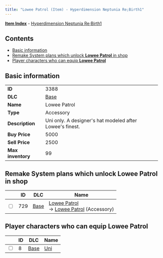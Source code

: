 ```yaml
---
title: "Lowee Patrol (Item) - Hyperdimension Neptunia Re;Birth1"
---
```


[**Item Index**](/neptunia/rb1/item/index.html) - [Hyperdimension Neptunia Re;Birth1](/neptunia/rb1)

## Contents

- [Basic information](#basic-information)
- [Remake System plans which unlock **Lowee Patrol** in shop](#remake-system-plans-which-unlock-lowee-patrol-in-shop)
- [Player characters who can equip **Lowee Patrol**](#player-characters-who-can-equip-lowee-patrol)

## Basic information

|   |   |
| -- | -- |
| **ID** | 3388 |
| **DLC** | [Base](/neptunia/rb1/dlc/1-base.html) |
| **Name** | Lowee Patrol |
| **Type** | Accessory |
| **Description** | Uni only. A designer's hat modeled after Lowee's finest. |
| **Buy Price** | 5000 |
| **Sell Price** | 2500 |
| **Max inventory** | 99 |


## Remake System plans which unlock **Lowee Patrol** in shop

|    | ID | DLC | Name |
| -- | -- | --- | ---- |
| <input type="checkbox" id="rb1-remake-1-729" class="trackbox" /> | 729 | [Base](/neptunia/rb1/dlc/1-base.html) | [Lowee Patrol](/neptunia/rb1/remake/1-729-lowee-patrol.html)<br /> → [Lowee Patrol](/neptunia/rb1/item/1-3388-lowee-patrol.html) (Accessory) |


## Player characters who can equip **Lowee Patrol**

|    | ID | DLC | Name |
| -- | -- | --- | ---- |
| <input type="checkbox" id="rb1-player-1-8" class="trackbox" /> | 8 | [Base](/neptunia/rb1/dlc/1-base.html) | [Uni](/neptunia/rb1/player/1-8-uni.html) |
